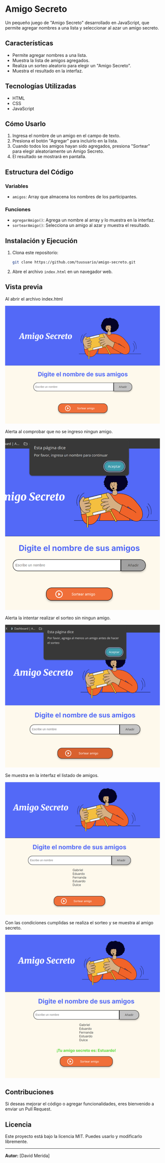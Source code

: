 # Amigo Secreto

Un pequeño juego de "Amigo Secreto" desarrollado en JavaScript, que permite agregar nombres a una lista y seleccionar al azar un amigo secreto.

## Características
- Permite agregar nombres a una lista.
- Muestra la lista de amigos agregados.
- Realiza un sorteo aleatorio para elegir un "Amigo Secreto".
- Muestra el resultado en la interfaz.

## Tecnologías Utilizadas
- HTML
- CSS
- JavaScript

## Cómo Usarlo
1. Ingresa el nombre de un amigo en el campo de texto.
2. Presiona el botón "Agregar" para incluirlo en la lista.
3. Cuando todos los amigos hayan sido agregados, presiona "Sortear" para elegir aleatoriamente un Amigo Secreto.
4. El resultado se mostrará en pantalla.

## Estructura del Código
### Variables
- `amigos`: Array que almacena los nombres de los participantes.

### Funciones
- `agregarAmigo()`: Agrega un nombre al array y lo muestra en la interfaz.
- `sortearAmigo()`: Selecciona un amigo al azar y muestra el resultado.

## Instalación y Ejecución
1. Clona este repositorio:
   ```sh
   git clone https://github.com/tuusuario/amigo-secreto.git
   ```
2. Abre el archivo `index.html` en un navegador web.

## Vista previa 
Al abrir el archivo index.html

![Interfaz del juego](https://github.com/djmml12/amigosecreto/blob/main/assets/1.png?raw=true)


Alerta al comprobar que no se ingreso ningun amigo. 

![Interfaz del juego](https://github.com/djmml12/amigosecreto/blob/main/assets/2.png?raw=true)


Alerta la intentar realizar el sorteo sin ningun amigo.

![Interfaz del juego](https://github.com/djmml12/amigosecreto/blob/main/assets/3.png?raw=true)


Se muestra en la interfaz el listado de amigos.

![Interfaz del juego](https://github.com/djmml12/amigosecreto/blob/main/assets/4.png?raw=true)


Con las condiciones cumplidas se realiza el sorteo y se muestra al amigo secreto.

![Interfaz del juego](https://github.com/djmml12/amigosecreto/blob/main/assets/6.png?raw=true)


## Contribuciones
Si deseas mejorar el código o agregar funcionalidades, eres bienvenido a enviar un Pull Request.

## Licencia
Este proyecto está bajo la licencia MIT. Puedes usarlo y modificarlo libremente.

---

**Autor:** [David Merida]

